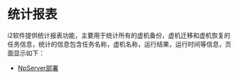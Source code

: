 # 统计报表

i2软件提供统计报表功能，主要用于统计所有的虚机备份，虚机迁移和虚机恢复的任务信息，统计的信息包含任务名称，虚机名称，运行结果，运行时间等信息，页面显示如下：







* [NpServer部署](install_npsvr.md)
